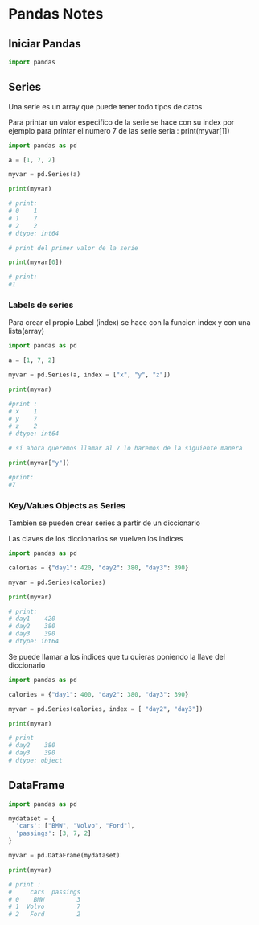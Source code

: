 # Pandas Notes

## Iniciar Pandas

```python
import pandas 
```

## Series

Una serie es un array que puede tener todo tipos de datos

Para printar un valor especifico de la serie se hace con su index por ejemplo para printar el numero 7 de las serie seria : print(myvar[1])

```python
import pandas as pd

a = [1, 7, 2]

myvar = pd.Series(a)

print(myvar)

# print:
# 0    1
# 1    7
# 2    2
# dtype: int64

# print del primer valor de la serie

print(myvar[0])

# print:
#1
```

### Labels de series

Para crear el propio Label (index) se hace con la funcion index y con una lista(array)

```python
import pandas as pd

a = [1, 7, 2]

myvar = pd.Series(a, index = ["x", "y", "z"])

print(myvar)

#print :
# x    1
# y    7
# z    2
# dtype: int64

# si ahora queremos llamar al 7 lo haremos de la siguiente manera

print(myvar["y"])

#print:
#7
```

### Key/Values Objects as Series

Tambien se pueden crear series a partir de un diccionario

Las claves de los diccionarios se vuelven los indices

```python
import pandas as pd

calories = {"day1": 420, "day2": 380, "day3": 390}

myvar = pd.Series(calories)

print(myvar)

# print:
# day1    420
# day2    380
# day3    390
# dtype: int64

```

Se puede llamar a los indices que tu quieras poniendo la llave del diccionario

```python
import pandas as pd

calories = {"day1": 400, "day2": 380, "day3": 390}

myvar = pd.Series(calories, index = [ "day2", "day3"])

print(myvar)

# print
# day2    380
# day3    390
# dtype: object
```

## DataFrame

```python
import pandas as pd

mydataset = {
  'cars': ["BMW", "Volvo", "Ford"],
  'passings': [3, 7, 2]
}

myvar = pd.DataFrame(mydataset)

print(myvar)

# print :
#     cars  passings
# 0    BMW         3
# 1  Volvo         7
# 2   Ford         2


```